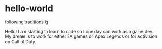 # hello-world
following traditions ig

Hello! I am starting to learn to code so I one day can work as a game dev. 
My dream is to work for either EA games on Apex Legends or for Activision on Call of Duty.
